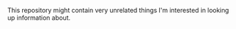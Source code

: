 This repository might contain very unrelated things I'm interested in looking up information about.
